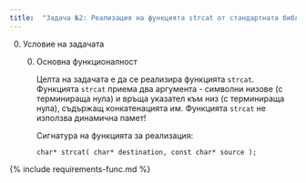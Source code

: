 ```yaml
---
title:  "Задача №2: Реализация на функцията strcat от стандартната библиотека"
---
```

0. Условие на задачата

   0. Основна функционалност

      Целта на задачата е да се реализира функцията `strcat`. Функцията `strcat` приема два аргумента - символни низове (с терминираща нула) и връща указател към низ (с терминираща нула), съдържащ конкатенацията им. Функцията `strcat` не използва динамична памет!

      Сигнатура на функцията за реализация:
      ```
      char* strcat( char* destination, const char* source );
      ```

{% include requirements-func.md %}
